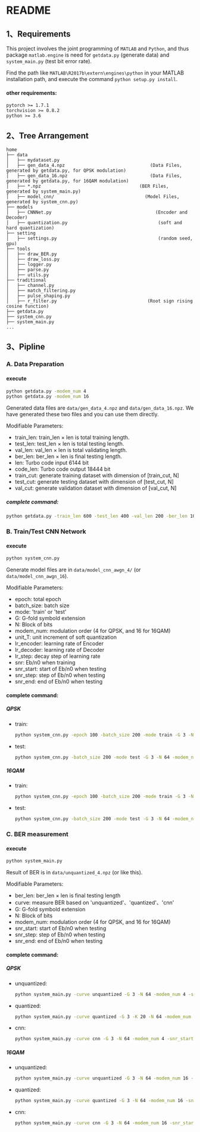 # README

## 1、Requirements
This project involves the joint programming of `MATLAB` and `Python`, and thus package `matlab.engine` is need for
`getdata.py` (generate data) and `system_main.py` (test bit error rate).

Find the path like `MATLAB\R2017b\extern\engines\python` in your MATLAB installation path, and execute the command `python setup.py install`.


#### **other requirements**:
```
pytorch >= 1.7.1
torchvision >= 0.8.2
python >= 3.6
```

## 2、Tree Arrangement
``` 
home
├── data
│   ├── mydataset.py
│   ├── gen_data_4.npz                                (Data Files, generated by getdata.py, for QPSK modulation)
│   ├── gen_data_16.npz                               (Data Files, generated by getdata.py, for 16QAM modulation)
│   ├── *.npz                                     (BER Files, generated by system_main.py)
│   ├── model_cnn/                                  (Model Files, generated by system_cnn.py)
├── models 
│   ├── CNNNet.py                                       (Encoder and Decoder) 
│   ├── quantization.py                                  (soft and hard quantization)
├── setting 
│   ├── settings.py                                      (random seed, gpu)
├── tools
│   ├── draw_BER.py
│   ├── draw_loss.py
│   ├── logger.py
│   ├── parse.py
│   ├── utils.py
├── traditional
│   ├── channel.py
│   ├── match_filtering.py
│   ├── pulse_shaping.py
│   ├── r_filter.py                                  (Root sign rising cosine function)
├── getdata.py
├── system_cnn.py
├── system_main.py
...
```


## 3、Pipline
### A. Data Preparation
#### execute
```cmd
python getdata.py -modem_num 4
python getdata.py -modem_num 16
```
Generated data files are `data/gen_data_4.npz` and `data/gen_data_16.npz`. We have generated these two files and you can use them directly.   

Modifiable Parameters:
* train_len: train_len × len is total training length.
* test_len: test_len × len is total testing length.
* val_len: val_len × len is total validating length.
* ber_len: ber_len × len is final testing length.
* len: Turbo code input 6144 bit
* code_len: Turbo code output 18444 bit
* train_cut: generate training dataset with dimension of [train_cut, N]
* test_cut: generate testing dataset with dimension of [test_cut, N]
* val_cut: generate validation dataset with dimension of [val_cut, N]

##### complete command:
```cmd
python getdata.py -train_len 600 -test_len 400 -val_len 200 -ber_len 100 -len 6144 -code_len 18444 -train_cut 40000 -test_cut 25000 -val_cut 10000
```







### B. Train/Test CNN Network
#### execute
```cmd
python system_cnn.py
```
Generate model files are in `data/model_cnn_awgn_4/` (or `data/model_cnn_awgn_16`).

Modifiable Parameters:
* epoch: total epoch
* batch_size: batch size
* mode: 'train' or 'test'
* G: G-fold symbold extension
* N: Block of bits
* modem_num: modulation order (4 for QPSK, and 16 for 16QAM)
* unit_T: unit increment of soft quantization
* lr_encoder: learning rate of Encoder
* lr_decoder: learning rate of Decoder
* lr_step: decay step of learning rate
* snr: Eb/n0 when training
* snr_start: start of Eb/n0 when testing
* snr_step: step of Eb/n0 when testing
* snr_end: end of Eb/n0 when testing

#### complete command:



##### **QPSK**
* train:
    ```cmd
    python system_cnn.py -epoch 100 -batch_size 200 -mode train -G 3 -N 64 -modem_num 4 -unit_T 5 -lr_encoder 5e-4 -lr_decoder 5e-4 -lr_step 25 -snr 5.0
    ```

* test:
    ```cmd
    python system_cnn.py -batch_size 200 -mode test -G 3 -N 64 -modem_num 4 -snr_start -1.0 -snr_step 0.25 -snr_end 3.0 
    ```

##### **16QAM**
* train:
    ```cmd
    python system_cnn.py -epoch 100 -batch_size 200 -mode train -G 3 -N 64 -modem_num 16 -unit_T 5 -lr_encoder 5e-4 -lr_decoder 5e-4 -lr_step 25 -snr 15.0
    ```

* test:
    ```cmd
    python system_cnn.py -batch_size 200 -mode test -G 3 -N 64 -modem_num 16 -snr_start -2.0 -snr_step 1.0 -snr_end 13.0 
    ```




### C. BER measurement
#### execute
```cmd
python system_main.py
```
Result of BER is in `data/unquantized_4.npz` (or like this).

Modifiable Parameters:
* ber_len: ber_len × len is final testing length
* curve: measure BER based on 'unquantized'、'quantized'、'cnn'
* G: G-fold symbold extension
* N: Block of bits
* modem_num: modulation order (4 for QPSK, and 16 for 16QAM)
* snr_start: start of Eb/n0 when testing
* snr_step: step of Eb/n0 when testing
* snr_end: end of Eb/n0 when testing

#### complete command:
##### **QPSK**

* unquantized:
    ```cmd
    python system_main.py -curve unquantized -G 3 -N 64 -modem_num 4 -snr_start -1.0 -snr_step 0.5 -snr_end 3.0 -ber_len 100
    ```

* quantized:
    ```cmd
    python system_main.py -curve quantized -G 3 -K 20 -N 64 -modem_num 4 -snr_start -1.0 -snr_step 0.5 -snr_end 3.0 -ber_len 100
    ```

* cnn:
    ```cmd
    python system_main.py -curve cnn -G 3 -N 64 -modem_num 4 -snr_start -1.0 -snr_step 0.25 -snr_end 3.0 -ber_len 100
    ```

##### **16QAM**

* unquantized:
    ```cmd
    python system_main.py -curve unquantized -G 3 -N 64 -modem_num 16 -snr_start -2.0 -snr_step 0.2 -snr_end 3.0 -ber_len 100
    ```

* quantized:
    ```cmd
    python system_main.py -curve quantized -G 3 -N 64 -modem_num 16 -snr_start -2.0 -snr_step 1 -snr_end 13.0 -ber_len 100
    ```

* cnn:
    ```cmd
    python system_main.py -curve cnn -G 3 -N 64 -modem_num 16 -snr_start -2.0 -snr_step 1 -snr_end 13.0 -ber_len 100
    ```